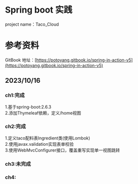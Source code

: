 # Spring boot 实践
project name：Taco_Cloud

# 参考资料
GitBook 地址：[https://potoyang.gitbook.io/spring-in-action-v5](https://potoyang.gitbook.io/spring-in-action-v5)

## 2023/10/16
### ch1:完成  
1.基于spring-boot:2.6.3  
2.添加Thymeleaf依赖，定义/home视图  
### ch2:完成  
1.定义taco配料表Ingredient类(使用Lombok)  
2.使用javax.validation实现表单校验  
3.使用WebMvcConfigurer接口，覆盖重写实现单一视图跳转  
### ch3:未完成   
### ch4:
